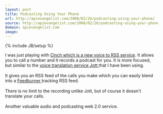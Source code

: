 ```yaml
---
layout: post
title: Podcasting Using Your Phone
url: http://apievangelist.com/2008/02/26/podcasting-using-your-phone/
source: http://apievangelist.com/2008/02/26/podcasting-using-your-phone/
domain: apievangelist.com
image: 
---
```

{% include JB/setup %}<p>I was just playing with <a href="http://cinch.blogtalkradio.com/">Cinch which is a new voice to RSS service</a>.  It allows you to call a number and it records a podcast for you.  It is more focused, but similar to the <a href="http://www.jott.com/">voice translation service Jott </a>that I have been using.<br /><br />It gives you an RSS feed of the calls you make which you can easily blend into a <a href="http://www.feedburner.com/">Feedburner </a>tracking RSS feed.<br /><br />There is no limit to the recording unlike Jott, but of course it doesn't translate your calls.<br /><br />Another valuable audio and podcasting web 2.0 service.</p>
